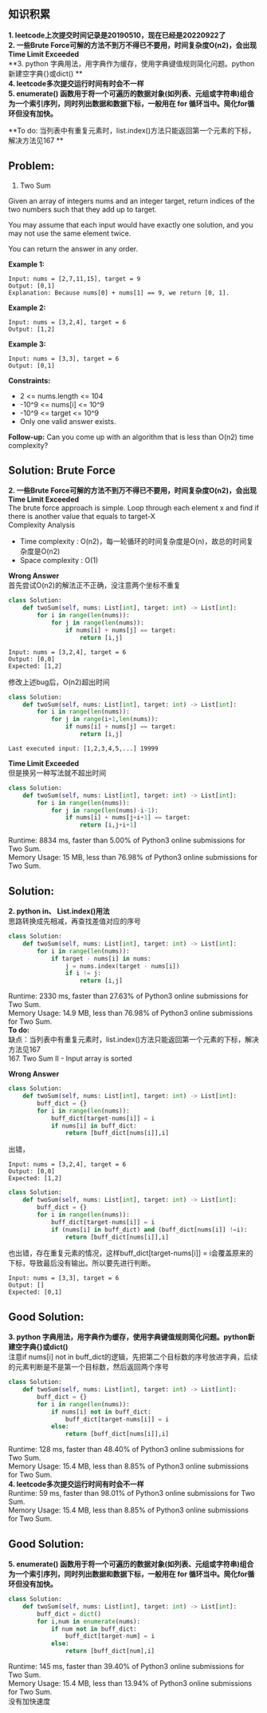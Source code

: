 ## 知识积累

**1. leetcode上次提交时间记录是20190510，现在已经是20220922了**  
**2. 一些Brute Force可解的方法不到万不得已不要用，时间复杂度O(n2)，会出现Time Limit Exceeded**  
**3.  python 字典用法，用字典作为缓存，使用字典键值规则简化问题。python新建空字典{}或dict() **   
**4.  leetcode多次提交运行时间有时会不一样**    
**5.  enumerate() 函数用于将一个可遍历的数据对象(如列表、元组或字符串)组合为一个索引序列，同时列出数据和数据下标，一般用在 for 循环当中。简化for循环但没有加快。**    

**To do: 当列表中有重复元素时，list.index()方法只能返回第一个元素的下标，解决方法见167 **

## Problem:

1. Two Sum

Given an array of integers nums and an integer target, return indices of the two numbers such that they add up to target.

You may assume that each input would have exactly one solution, and you may not use the same element twice.

You can return the answer in any order.

**Example 1:**
```
Input: nums = [2,7,11,15], target = 9
Output: [0,1]
Explanation: Because nums[0] + nums[1] == 9, we return [0, 1].
```

**Example 2:**
```
Input: nums = [3,2,4], target = 6
Output: [1,2]
```   

**Example 3:**
```
Input: nums = [3,3], target = 6
Output: [0,1]
```
 
**Constraints:**  
*  2 <= nums.length <= 104
* -10^9 <= nums[i] <= 10^9
* -10^9 <= target <= 10^9
* Only one valid answer exists.

**Follow-up:** Can you come up with an algorithm that is less than O(n2) time complexity?

## Solution: Brute Force
**2. 一些Brute Force可解的方法不到万不得已不要用，时间复杂度O(n2)，会出现Time Limit Exceeded**   
The brute force approach is simple. Loop through each element x and find if there is another value that equals to target-X   
Complexity Analysis
* Time complexity : O(n2)，每一轮循环的时间复杂度是O(n)，故总的时间复杂度是O(n2)
* Space complexity : O(1)

**Wrong Answer**  
首先尝试O(n2)的解法正不正确，没注意两个坐标不重复
```python
class Solution:
    def twoSum(self, nums: List[int], target: int) -> List[int]:
        for i in range(len(nums)):
            for j in range(len(nums)):
                if nums[i] + nums[j] == target:
                    return [i,j]
```  
```
Input: nums = [3,2,4], target = 6
Output: [0,0]
Expected: [1,2]
```

修改上述bug后，O(n2)超出时间
```python
class Solution:
    def twoSum(self, nums: List[int], target: int) -> List[int]:
        for i in range(len(nums)):
            for j in range(i+1,len(nums)):
                if nums[i] + nums[j] == target:
                    return [i,j]
```  
```
Last executed input: [1,2,3,4,5,...] 19999
```
**Time Limit Exceeded**  
但是换另一种写法就不超出时间
```python
class Solution:
    def twoSum(self, nums: List[int], target: int) -> List[int]:
        for i in range(len(nums)):
            for j in range(len(nums)-i-1):
                if nums[i] + nums[j+i+1] == target:
                    return [i,j+i+1]
```  
Runtime: 8834 ms, faster than 5.00% of Python3 online submissions for Two Sum.    
Memory Usage: 15 MB, less than 76.98% of Python3 online submissions for Two Sum.


## Solution: 
**2.  python in、 List.index()用法**   
思路转换成先相减，再查找差值对应的序号
```python
class Solution:
    def twoSum(self, nums: List[int], target: int) -> List[int]:
        for i in range(len(nums)):
            if target - nums[i] in nums:
                j = nums.index(target - nums[i])
                if i != j:
                    return [i,j]
```
Runtime: 2330 ms, faster than 27.63% of Python3 online submissions for Two Sum.  
Memory Usage: 14.9 MB, less than 76.98% of Python3 online submissions for Two Sum.  
**To do:**  
缺点：当列表中有重复元素时，list.index()方法只能返回第一个元素的下标，解决方法见167  
167. Two Sum II - Input array is sorted

**Wrong Answer**  
```python
class Solution:
    def twoSum(self, nums: List[int], target: int) -> List[int]:
        buff_dict = {}
        for i in range(len(nums)):
            buff_dict[target-nums[i]] = i
            if nums[i] in buff_dict:
                return [buff_dict[nums[i]],i]
```
出错，
```
Input: nums = [3,2,4], target = 6
Output: [0,0]
Expected: [1,2]
```
```python
class Solution:
    def twoSum(self, nums: List[int], target: int) -> List[int]:
        buff_dict = {}
        for i in range(len(nums)):
            buff_dict[target-nums[i]] = i
            if (nums[i] in buff_dict) and (buff_dict[nums[i]] !=i):
                return [buff_dict[nums[i]],i]
```
也出错，存在重复元素的情况，这样buff_dict[target-nums[i]] = i会覆盖原来的下标，导致最后没有输出。所以要先进行判断。
```
Input: nums = [3,3], target = 6
Output: []
Expected: [0,1]
```
## Good Solution: 
**3.  python 字典用法，用字典作为缓存，使用字典键值规则简化问题。python新建空字典{}或dict()**    
注意if nums[i] not in buff_dict的逻辑，先把第二个目标数的序号放进字典，后续的元素判断是不是第一个目标数，然后返回两个序号  
```python
class Solution:
    def twoSum(self, nums: List[int], target: int) -> List[int]:
        buff_dict = {}
        for i in range(len(nums)):
            if nums[i] not in buff_dict:
                buff_dict[target-nums[i]] = i
            else:
                return [buff_dict[nums[i]],i]
```
Runtime: 128 ms, faster than 48.40% of Python3 online submissions for Two Sum.   
Memory Usage: 15.4 MB, less than 8.85% of Python3 online submissions for Two Sum.      
**4.  leetcode多次提交运行时间有时会不一样**    
Runtime: 59 ms, faster than 98.01% of Python3 online submissions for Two Sum.  
Memory Usage: 15.4 MB, less than 8.85% of Python3 online submissions for Two Sum.   

## Good Solution: 
**5.  enumerate() 函数用于将一个可遍历的数据对象(如列表、元组或字符串)组合为一个索引序列，同时列出数据和数据下标，一般用在 for 循环当中。简化for循环但没有加快。**    
```python
class Solution:
    def twoSum(self, nums: List[int], target: int) -> List[int]:
        buff_dict = dict()
        for i,num in enumerate(nums):
            if num not in buff_dict:
                buff_dict[target-num] = i
            else:
                return [buff_dict[num],i]
```
Runtime: 145 ms, faster than 39.40% of Python3 online submissions for Two Sum.  
Memory Usage: 15.4 MB, less than 13.94% of Python3 online submissions for Two Sum.      
没有加快速度
